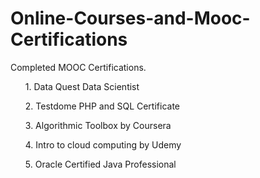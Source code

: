 # Online-Courses-and-Mooc-Certifications
<p>Completed MOOC Certifications.</p>
<ol>1. Data Quest Data Scientist </ol>
<ol>2. Testdome PHP and SQL Certificate </ol>
<ol>3. Algorithmic Toolbox by Coursera </ol>
<ol>4. Intro to cloud computing by Udemy </ol>
<ol>5. Oracle Certified Java Professional </ol>

